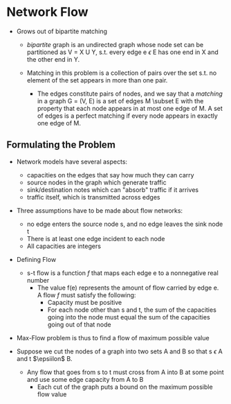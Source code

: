 # Network Flow

* Grows out of bipartite matching
  * *bipartite* graph is an undirected graph whose node set can be partitioned as V = X U Y,
  s.t. every edge e $\epsilon$ E has one end in X and the other end in Y. 
  
  * Matching in this problem is a collection of pairs over the set s.t. no element of the set appears in more than one pair. 
    * The edges constitute pairs of nodes, and we say that a *matching* in a graph G = (V, E) is a set of edges M \subset E with the property that each node appears in at most one edge of M. A set of edges is a perfect matching if every node appears in exactly one edge of M.

## Formulating the Problem

* Network models have several aspects:
  * capacities on the edges that say how much they can carry
  * source nodes in the graph which generate traffic
  * sink/destination notes which can "absorb" traffic if it arrives
  * traffic itself, which is transmitted across edges
  
* Three assumptions have to be made about flow networks:
  * no edge enters the source node s, and no edge leaves the sink node t
  * There is at least one edge incident to each node
  * All capacities are integers
  
* Defining Flow
  * s-t flow is a function *f* that maps each edge e to a nonnegative real number
    * The value f(e) represents the amount of flow carried by edge e. A flow *f* must satisfy the following: 
	  * Capacity must be positive
	  * For each node other than s and t, the sum of the capacities going into the node must equal the sum of the capacities going out of that node

* Max-Flow problem is thus to find a flow of maximum possible value

* Suppose we cut the nodes of a graph into two sets A and B so that s $\epsilon$ A and t $\epsiilon$ B.
  * Any flow that goes from s to t must cross from A into B at some point and use some edge capacity from A to B
    * Each cut of the graph puts a bound on the maximum possible flow value

